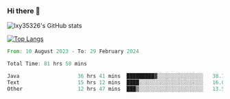 ### Hi there 👋

<!--
**lxy35326/lxy35326** is a ✨ _special_ ✨ repository because its `README.md` (this file) appears on your GitHub profile.

Here are some ideas to get you started:

- 🔭 I’m currently working on ...
- 🌱 I’m currently learning ...
- 👯 I’m looking to collaborate on ...
- 🤔 I’m looking for help with ...
- 💬 Ask me about ...
- 📫 How to reach me: ...
- 😄 Pronouns: ...
- ⚡ Fun fact: ...
-->

![lxy35326's GitHub stats](https://github-readme-stats.vercel.app/api?username=lxy35326&show_icons=true)

[![Top Langs](https://github-readme-stats.vercel.app/api/top-langs/?username=anuraghazra&layout=compact)](https://github.com/anuraghazra/github-readme-stats)

<!--START_SECTION:waka-->

```rust
From: 10 August 2023 - To: 29 February 2024

Total Time: 81 hrs 50 mins

Java                   36 hrs 41 mins  █████████▓░░░░░░░░░░░░░░░   38.77 %
Text                   15 hrs 12 mins  ████░░░░░░░░░░░░░░░░░░░░░   16.07 %
Other                  12 hrs 47 mins  ███▒░░░░░░░░░░░░░░░░░░░░░   13.52 %
```

<!--END_SECTION:waka-->
